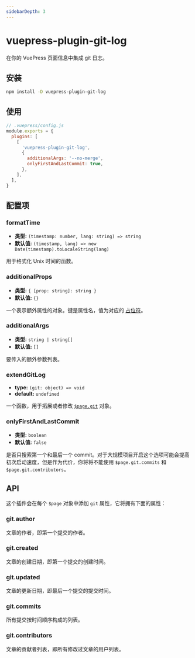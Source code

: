 ```yaml
---
sidebarDepth: 3
---
```


# vuepress-plugin-git-log <GitHubLink repo="vuepress/vuepress-plugin-git-log"/>

在你的 VuePress 页面信息中集成 git 日志。

## 安装

```sh
npm install -D vuepress-plugin-git-log
```

## 使用

```js
// .vuepress/config.js
module.exports = {
  plugins: [
    [
      'vuepress-plugin-git-log',
      {
        additionalArgs: '--no-merge',
        onlyFirstAndLastCommit: true,
      },
    ],
  ],
}
```

## 配置项

### formatTime

- **类型:** `(timestamp: number, lang: string) => string`
- **默认值:** `(timestamp, lang) => new Date(timestamp).toLocaleString(lang)`

用于格式化 Unix 时间的函数。

### additionalProps

- **类型:** `{ [prop: string]: string }`
- **默认值:** `{}`

一个表示额外属性的对象。键是属性名，值为对应的 [占位符](https://git-scm.com/docs/git-log#_pretty_formats)。

### additionalArgs

- **类型:** `string | string[]`
- **默认值:** `[]`

要传入的额外参数列表。

### extendGitLog

- **type:** `(git: object) => void`
- **default:** `undefined`

一个函数，用于拓展或者修改 [`$page.git`](#api) 对象。

### onlyFirstAndLastCommit

- **类型:** `boolean`
- **默认值:** `false`

是否只搜索第一个和最后一个 commit。对于大规模项目开启这个选项可能会提高初次启动速度，但是作为代价，你将将不能使用 `$page.git.commits` 和 `$page.git.contributors`。

## API

这个插件会在每个 `$page` 对象中添加 `git` 属性，它将拥有下面的属性：

### git.author

文章的作者，即第一个提交的作者。

### git.created

文章的创建日期，即第一个提交的创建时间。

### git.updated

文章的更新日期，即最后一个提交的提交时间。

### git.commits

所有提交按时间顺序构成的列表。

### git.contributors

文章的贡献者列表，即所有修改过文章的用户列表。
